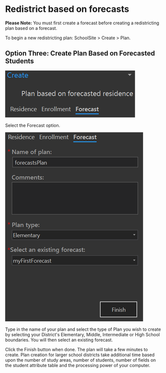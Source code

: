 # Redistrict based on forecasts
**Please Note:** You must first create a forecast before creating a redistricting plan based on a forecast.

To begin a new redistricting plan: SchoolSite > Create > Plan.
## Option Three: Create Plan Based on Forecasted Students
![createForecastPlan](planImages/createForecastPlan.png)

Select the Forecast option. 

![forecastsPlan](planImages/forecastsPlan.png)

Type in the name of your plan and select the type of Plan you wish to create by selecting your District's Elementary, Middle, Intermediate or High School boundaries. You will then select an existing forecast.

Click the Finish button when done. The plan will take a few minutes to create. Plan creation for larger school districts take additional time based upon the number of study areas, number of students, number of fields on the student attribute table and the processing power of your computer.
